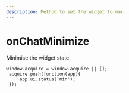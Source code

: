 ```yaml
---
description: Method to set the widget to max
---
```


# onChatMinimize

Minimise the widget state.

```text
window.acquire = window.acquire || [];
 acquire.push(function(app){
     app.ui.status('min');
 });
```


